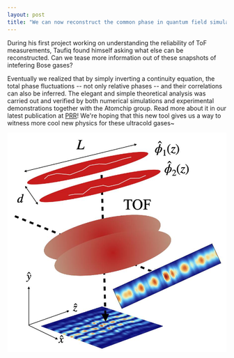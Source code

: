 ```yaml
---
layout: post
title: "We can now reconstruct the common phase in quantum field simulators!"
---
```


During his first project working on understanding the reliability of ToF measurements, Taufiq found himself asking what else can be reconstructed. Can we tease more information out of these snapshots of intefering Bose gases?

Eventually we realized that by simply inverting a continuity equation, the total phase fluctuations -- not only relative phases -- and their correlations can also be inferred. The elegant and simple theoretical analysis was carried out and verified by both numerical simulations and experimental demonstrations together with the Atomchip group. Read more about it in our latest publication at [PRR](https://journals.aps.org/prresearch/abstract/10.1103/PhysRevResearch.7.L022031)! We're hoping that this new tool gives us a way to witness more cool new physics for these ultracold gases~

![common phase](assets/img/cp.jpg)

